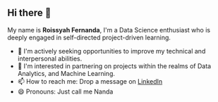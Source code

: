## Hi there 👋

My name is **Roissyah Fernanda**, I'm a Data Science enthusiast who is deeply engaged in self-directed project-driven learning. 

- 🌱 I'm actively seeking opportunities to improve my technical and interpersonal abilities.
- 👯 I'm interested in partnering on projects within the realms of Data Analytics, and Machine Learning.
- 📫 How to reach me: Drop a message on [LinkedIn](https://www.linkedin.com/in/roissyahfernanda/)
- 😄 Pronouns: Just call me Nanda
